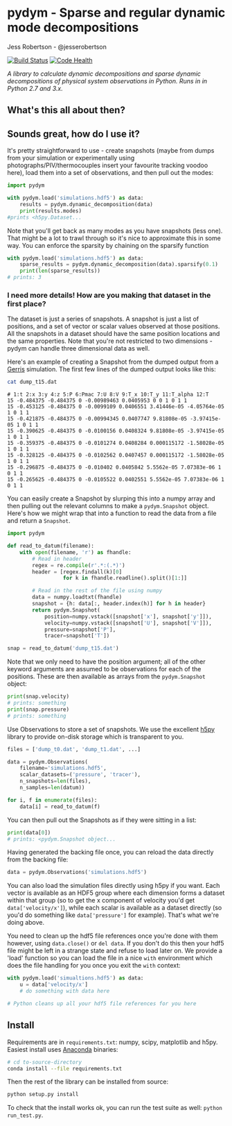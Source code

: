 # pydym - Sparse and regular dynamic mode decompositions

Jess Robertson - @jesserobertson

[![Build Status](https://travis-ci.org/jesserobertson/pydym.svg?branch=develop)](https://travis-ci.org/jesserobertson/pydym) [![Code Health](https://landscape.io/github/jesserobertson/pydym/develop/landscape.svg?style=flat)](https://landscape.io/github/jesserobertson/pydym/develop)

_A library to calculate dynamic decompositions and sparse dynamic decompositions of physical system observations in Python. Runs in in Python 2.7 and 3.x._

## What's this all about then?



## Sounds great, how do I use it?

It's pretty straightforward to use - create snapshots (maybe from dumps from your simulation or experimentally using photographs/PIV/thermocouples insert your favourite tracking voodoo here), load them into a set of observations, and then pull out the modes:

```python
import pydym

with pydym.load('simulations.hdf5') as data:
	results = pydym.dynamic_decomposition(data)
	print(results.modes)
#prints <h5py.Dataset...
```

Note that you'll get back as many modes as you have snapshots (less one). That might be a lot to trawl through so it's nice to approximate this in some way. You can enforce the sparsity by chaining on the sparsify function

```python
with pydym.load('simulations.hdf5') as data:
	sparse_results = pydym.dynamic_decomposition(data).sparsify(0.1)
	print(len(sparse_results))
# prints: 3
```

### I need more details! How are you making that dataset in the first place?

The dataset is just a series of snapshots. A snapshot is just a list of positions, and a set of vector or scalar values observed at those positions. All the snapshots in a dataset should have the same position locations and the same properties. Note that you're not restricted to two dimensions - pydym can handle three dimensional data as well.

Here's an example of creating a Snapshot from the dumped output from a [Gerris](http://gfs.sourceforge.net) simulation. The first few lines of the dumped output looks like this:

```bash
cat dump_t15.dat
```

```
# 1:t 2:x 3:y 4:z 5:P 6:Pmac 7:U 8:V 9:T_x 10:T_y 11:T_alpha 12:T
15 -0.484375 -0.484375 0 -0.00989463 0.0405953 0 0 1 0 1 1
15 -0.453125 -0.484375 0 -0.0099109 0.0406551 3.41446e-05 -4.05764e-05 1 0 1 1
15 -0.421875 -0.484375 0 -0.00994345 0.0407747 9.81808e-05 -3.97415e-05 1 0 1 1
15 -0.390625 -0.484375 0 -0.0100156 0.0408324 9.81808e-05 -3.97415e-05 1 0 1 1
15 -0.359375 -0.484375 0 -0.0101274 0.0408284 0.000115172 -1.58028e-05 1 0 1 1
15 -0.328125 -0.484375 0 -0.0102562 0.0407457 0.000115172 -1.58028e-05 1 0 1 1
15 -0.296875 -0.484375 0 -0.010402 0.0405842 5.5562e-05 7.07383e-06 1 0 1 1
15 -0.265625 -0.484375 0 -0.0105522 0.0402551 5.5562e-05 7.07383e-06 1 0 1 1
```

You can easily create a Snapshot by slurping this into a numpy array and then pulling out the relevant columns to make a `pydym.Snapshot` object. Here's how we might wrap that into a function to read the data from a file and return a `Snapshot`.

```python
import pydym

def read_to_datum(filename):
	with open(filename, 'r') as fhandle:
		# Read in header
		regex = re.compile(r'.*:(.*)')
	    header = [regex.findall(k)[0]
	              for k in fhandle.readline().split()[1:]]

	    # Read in the rest of the file using numpy
	    data = numpy.loadtxt(fhandle)
	    snapshot = {h: data[:, header.index(h)] for h in header}
	    return pydym.Snapshot(
	        position=numpy.vstack([snapshot['x'], snapshot['y']]),
	        velocity=numpy.vstack([snapshot['U'], snapshot['V']]),
	        pressure=snapshot['P'],
	        tracer=snapshot['T'])

snap = read_to_datum('dump_t15.dat')
``` 

Note that we only need to have the position argument; all of the other keyword arguments are assumed to be observations for each of the positions. These are then available as arrays from the `pydym.Snapshot` object:

```python
print(snap.velocity)
# prints: something
print(snap.pressure)
# prints: something
```

Use Observations to store a set of snapshots. We use the excellent [h5py](http://h5py.org) library to provide on-disk storage which is transparent to you.

```python
files = ['dump_t0.dat', 'dump_t1.dat', ...]

data = pydym.Observations(
    filename='simulations.hdf5',
    scalar_datasets=('pressure', 'tracer'),
    n_snapshots=len(files),
    n_samples=len(datum))

for i, f in enumerate(files):
	data[i] = read_to_datum(f)
```

You can then pull out the Snapshots as if they were sitting in a list:

```python
print(data[0])
# prints: <pydym.Snapshot object...
```

Having generated the backing file once, you can reload the data directly from the backing file:

```python
data = pydym.Observations('simulations.hdf5')
```

You can also load the simulation files directly using h5py if you want. Each vector is available as an HDF5 group where each dimension forms a dataset within that group (so to get the x component of velocity you'd get `data['velocity/x']`), while each scalar is available as a dataset directly (so you'd do something like `data['pressure']` for example). That's what we're doing above.

You need to clean up the hdf5 file references once you're done with them however, using `data.close()` or `del data`. If you don't do this then your hdf5 file might be left in a strange state and refuse to load later on. We provide a 'load' function so you can load the file in a nice `with` environment which does the file handling for you once you exit the `with` context:

```python
with pydym.load('simualtions.hdf5') as data:
	u = data['velocity/x']
	# do something with data here

# Python cleans up all your hdf5 file references for you here
```

## Install

Requirements are in `requirements.txt`: numpy, scipy, matplotlib and h5py. Easiest install uses [Anaconda](https://store.continuum.io/cshop/anaconda/) binaries:

```bash
# cd to-source-directory
conda install --file requirements.txt
```

Then the rest of the library can be installed from source:

```bash
python setup.py install
```

To check that the install works ok, you can run the test suite as well: `python run_test.py`.
